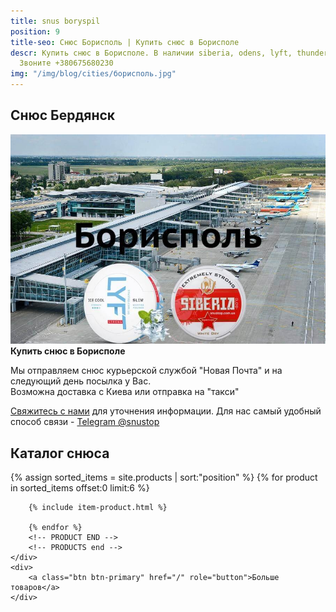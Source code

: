```yaml
---
title: snus boryspil
position: 9
title-seo: Снюс Борисполь | Купить снюс в Борисполе
descr: Купить снюс в Борисполе. В наличии siberia, odens, lyft, thunder, general и другие.
  Звоните +380675680230
img: "/img/blog/cities/борисполь.jpg"
---
```


<section class="mb-4">
	<h1>Снюс Бердянск</h1>
	<div class="row">
		<div class="col-md-7">
			<img class="img-fluid" src="/img/blog/cities/борисполь.jpg" alt="Снюс Борисполь">
		</div>
		<div class="col-md-5">
			<strong>Купить снюс в Борисполе</strong>
			<p>Мы отправляем снюс курьерской службой "Новая Почта" и на следующий день посылка у Вас. <br>Возможна доставка с Киева или отправка на "такси"</p>
			<p><a href="#contactModal" data-toggle="modal" data-target="#contactModal">Свяжитесь с нами</a> для уточнения информации. Для нас самый удобный способ связи - <a href="//t.me/snustop" target="_blank" title="Telegram"><i class="icon-telegram"></i>Telegram @snustop</a></p>
		</div>
	</div>
</section>

<section class="mb-4">
	<h2>Каталог снюса</h2>
	<div class="row">
		<!-- PRODUCTS start -->
		<!-- PRODUCT START -->
		{% assign sorted_items = site.products | sort:"position" %}
		{% for product in sorted_items offset:0 limit:6 %}
		
		{% include item-product.html %}

		{% endfor %}
		<!-- PRODUCT END -->
		<!-- PRODUCTS end -->
	</div>
	<div>
		<a class="btn btn-primary" href="/" role="button">Больше товаров</a>
	</div>
</section>

